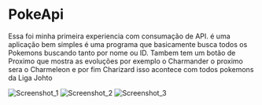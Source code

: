 # PokeApi

Essa foi minha primeira experiencia com consumação de API. 
é uma aplicação bem simples é uma programa que basicamente busca todos os Pokemons buscando tanto por nome ou ID.
Tambem tem um botão de Proximo que mostra as evoluções por exemplo o Charmander o proximo sera o Charmeleon e por fim Charizard
isso acontece com todos pokemons da Liga Johto

![Screenshot_1](https://user-images.githubusercontent.com/107319126/228265834-5fd7b2f0-9989-4a64-9ebb-b8dccc751e16.png)
![Screenshot_2](https://user-images.githubusercontent.com/107319126/228265926-f29d345d-06cf-4ae9-b626-5fc06a28aca8.png)
![Screenshot_3](https://user-images.githubusercontent.com/107319126/228266003-378c30da-a92a-404f-913c-5c1db7252589.png)



